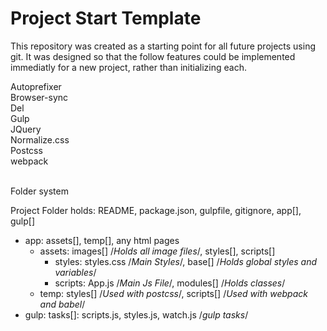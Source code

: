 # Project Start Template

This repository was created as a starting point for all future projects using git.
It was designed so that the follow features could be implemented immediatly for a new project, rather than initializing each.

Autoprefixer <br>
Browser-sync <br>
Del <br>
Gulp <br>
JQuery <br>
Normalize.css <br>
Postcss <br>
webpack <br>
<br>

Folder system

Project Folder holds: README, package.json, gulpfile, gitignore, app[], gulp[] <br>
 - app: assets[], temp[], any html pages <br>
    - assets: images[] /*Holds all image files*/, styles[], scripts[] <br>
       - styles: styles.css /*Main Styles*/, base[] /*Holds global styles 
       and variables*/ <br>
       - scripts: App.js /*Main Js File*/, modules[] /*Holds classes*/ <br>
    - temp: styles[] /*Used with postcss*/, scripts[] /*Used with webpack and babel*/ <br>
 - gulp: tasks[]: scripts.js, styles.js, watch.js /*gulp tasks*/ <br>
